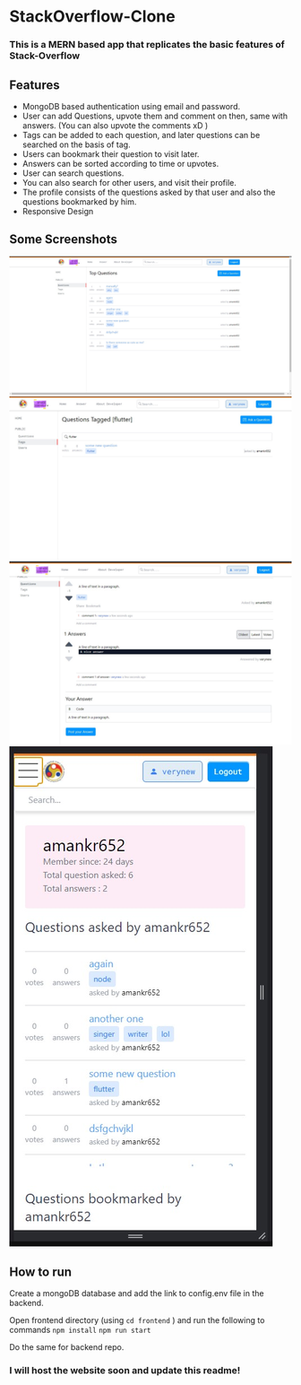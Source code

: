 # StackOverflow-Clone

### This is a MERN based app that replicates the basic features of Stack-Overflow 

## Features
- MongoDB based authentication using email and password.
- User can add Questions, upvote them and comment on then, same with answers. (You can also upvote the comments xD )
- Tags can be added to each question, and later questions can be searched on the basis of tag.
- Users can bookmark their question to visit later.
- Answers can be sorted according to time or upvotes.
- User can search questions.
- You can also search for other users, and visit their profile.
- The profile consists of the questions asked by that user and also the questions bookmarked by him.
- Responsive Design

## Some Screenshots

![Question Display Page](https://raw.githubusercontent.com/akr-25/StackOverflow-Clone/main/screenshots/Screenshot%202021-09-01%20215958.jpg)
![Searching using Tag](https://raw.githubusercontent.com/akr-25/StackOverflow-Clone/main/screenshots/Screenshot%202021-09-01%20220025.jpg)
![Question-Answer Display Page](https://raw.githubusercontent.com/akr-25/StackOverflow-Clone/main/screenshots/Screenshot%202021-09-01%20220141.jpg)
![User Page - Mobile View](https://raw.githubusercontent.com/akr-25/StackOverflow-Clone/main/screenshots/Screenshot%202021-09-01%20220317.jpg)

## How to run

Create a mongoDB database and add the link to config.env file in the backend.

Open frontend directory (using ``` cd frontend ``` ) and run the following to commands 
``` npm install ```
``` npm run start ```

Do the same for backend repo. 

### I will host the website soon and update this readme!
